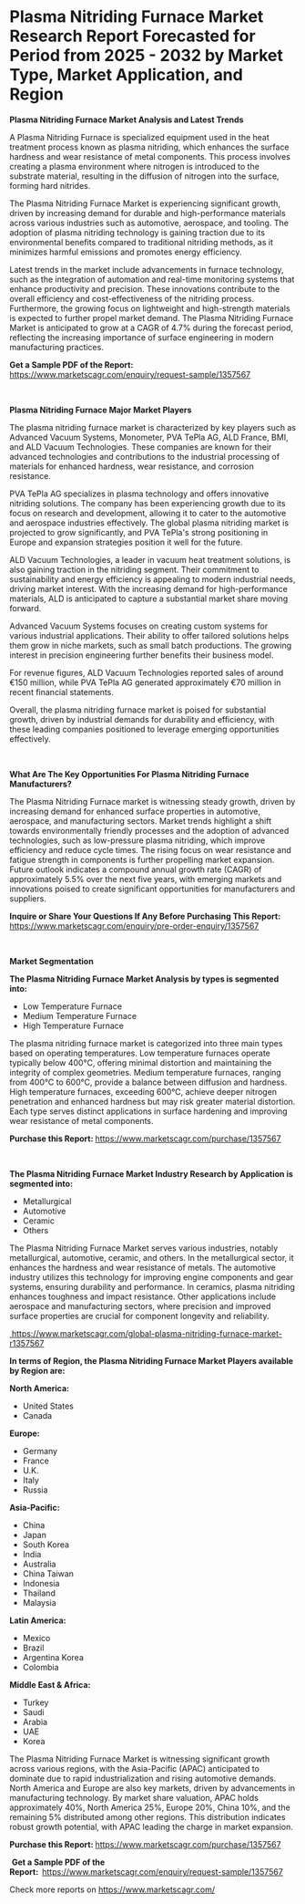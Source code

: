 <p><h1>Plasma Nitriding Furnace Market Research Report Forecasted for Period from 2025 -  2032 by Market Type, Market Application, and Region</h1></p><p><strong>Plasma Nitriding Furnace Market Analysis and Latest Trends</strong></p>
<p><p>A Plasma Nitriding Furnace is specialized equipment used in the heat treatment process known as plasma nitriding, which enhances the surface hardness and wear resistance of metal components. This process involves creating a plasma environment where nitrogen is introduced to the substrate material, resulting in the diffusion of nitrogen into the surface, forming hard nitrides. </p><p>The Plasma Nitriding Furnace Market is experiencing significant growth, driven by increasing demand for durable and high-performance materials across various industries such as automotive, aerospace, and tooling. The adoption of plasma nitriding technology is gaining traction due to its environmental benefits compared to traditional nitriding methods, as it minimizes harmful emissions and promotes energy efficiency. </p><p>Latest trends in the market include advancements in furnace technology, such as the integration of automation and real-time monitoring systems that enhance productivity and precision. These innovations contribute to the overall efficiency and cost-effectiveness of the nitriding process. Furthermore, the growing focus on lightweight and high-strength materials is expected to further propel market demand. The Plasma Nitriding Furnace Market is anticipated to grow at a CAGR of 4.7% during the forecast period, reflecting the increasing importance of surface engineering in modern manufacturing practices.</p></p>
<p><strong>Get a Sample PDF of the Report:&nbsp;</strong> <a href="https://www.marketscagr.com/enquiry/request-sample/1357567?utm_campaign=3249&utm_medium=2&utm_source=Github&utm_content=ia&utm_term=08042025&utm_id=plasma-nitriding-furnace">https://www.marketscagr.com/enquiry/request-sample/1357567</a></p>
<p>&nbsp;</p>
<p><strong>Plasma Nitriding Furnace Major Market Players</strong></p>
<p><p>The plasma nitriding furnace market is characterized by key players such as Advanced Vacuum Systems, Monometer, PVA TePla AG, ALD France, BMI, and ALD Vacuum Technologies. These companies are known for their advanced technologies and contributions to the industrial processing of materials for enhanced hardness, wear resistance, and corrosion resistance.</p><p>PVA TePla AG specializes in plasma technology and offers innovative nitriding solutions. The company has been experiencing growth due to its focus on research and development, allowing it to cater to the automotive and aerospace industries effectively. The global plasma nitriding market is projected to grow significantly, and PVA TePla's strong positioning in Europe and expansion strategies position it well for the future.</p><p>ALD Vacuum Technologies, a leader in vacuum heat treatment solutions, is also gaining traction in the nitriding segment. Their commitment to sustainability and energy efficiency is appealing to modern industrial needs, driving market interest. With the increasing demand for high-performance materials, ALD is anticipated to capture a substantial market share moving forward.</p><p>Advanced Vacuum Systems focuses on creating custom systems for various industrial applications. Their ability to offer tailored solutions helps them grow in niche markets, such as small batch productions. The growing interest in precision engineering further benefits their business model.</p><p>For revenue figures, ALD Vacuum Technologies reported sales of around €150 million, while PVA TePla AG generated approximately €70 million in recent financial statements. </p><p>Overall, the plasma nitriding furnace market is poised for substantial growth, driven by industrial demands for durability and efficiency, with these leading companies positioned to leverage emerging opportunities effectively.</p></p>
<p>&nbsp;</p>
<p><strong>What Are The Key Opportunities For Plasma Nitriding Furnace Manufacturers?</strong></p>
<p><p>The Plasma Nitriding Furnace market is witnessing steady growth, driven by increasing demand for enhanced surface properties in automotive, aerospace, and manufacturing sectors. Market trends highlight a shift towards environmentally friendly processes and the adoption of advanced technologies, such as low-pressure plasma nitriding, which improve efficiency and reduce cycle times. The rising focus on wear resistance and fatigue strength in components is further propelling market expansion. Future outlook indicates a compound annual growth rate (CAGR) of approximately 5.5% over the next five years, with emerging markets and innovations poised to create significant opportunities for manufacturers and suppliers.</p></p>
<p><strong>Inquire or Share Your Questions If Any Before Purchasing This Report:</strong> <a href="https://www.marketscagr.com/enquiry/pre-order-enquiry/1357567?utm_campaign=3249&utm_medium=2&utm_source=Github&utm_content=ia&utm_term=08042025&utm_id=plasma-nitriding-furnace">https://www.marketscagr.com/enquiry/pre-order-enquiry/1357567</a></p>
<p>&nbsp;</p>
<p><strong>Market Segmentation</strong></p>
<p><strong>The Plasma Nitriding Furnace Market Analysis by types is segmented into:</strong></p>
<p><ul><li>Low Temperature Furnace</li><li>Medium Temperature Furnace</li><li>High Temperature Furnace</li></ul></p>
<p><p>The plasma nitriding furnace market is categorized into three main types based on operating temperatures. Low temperature furnaces operate typically below 400°C, offering minimal distortion and maintaining the integrity of complex geometries. Medium temperature furnaces, ranging from 400°C to 600°C, provide a balance between diffusion and hardness. High temperature furnaces, exceeding 600°C, achieve deeper nitrogen penetration and enhanced hardness but may risk greater material distortion. Each type serves distinct applications in surface hardening and improving wear resistance of metal components.</p></p>
<p><strong>Purchase this Report:&nbsp;</strong><a href="https://www.marketscagr.com/purchase/1357567?utm_campaign=3249&utm_medium=2&utm_source=Github&utm_content=ia&utm_term=08042025&utm_id=plasma-nitriding-furnace">https://www.marketscagr.com/purchase/1357567</a></p>
<p>&nbsp;</p>
<p><strong>The Plasma Nitriding Furnace Market Industry Research by Application is segmented into:</strong></p>
<p><ul><li>Metallurgical</li><li>Automotive</li><li>Ceramic</li><li>Others</li></ul></p>
<p><p>The Plasma Nitriding Furnace Market serves various industries, notably metallurgical, automotive, ceramic, and others. In the metallurgical sector, it enhances the hardness and wear resistance of metals. The automotive industry utilizes this technology for improving engine components and gear systems, ensuring durability and performance. In ceramics, plasma nitriding enhances toughness and impact resistance. Other applications include aerospace and manufacturing sectors, where precision and improved surface properties are crucial for component longevity and reliability.</p></p>
<p><a href="https://www.marketscagr.com/global-plasma-nitriding-furnace-market-r1357567?utm_campaign=3249&utm_medium=2&utm_source=Github&utm_content=ia&utm_term=08042025&utm_id=plasma-nitriding-furnace">&nbsp;https://www.marketscagr.com/global-plasma-nitriding-furnace-market-r1357567</a></p>
<p><strong>In terms of Region, the Plasma Nitriding Furnace Market Players available by Region are:</strong></p>
<p>
    <p> <strong> North America: </strong>
        <ul>
            <li>United States</li>
            <li>Canada</li>
        </ul>
        </p> 
    <p> <strong> Europe: </strong>
        <ul>
            <li>Germany</li>
            <li>France</li>
            <li>U.K.</li>
            <li>Italy</li>
            <li>Russia</li>
        </ul>
        </p> 
    <p> <strong> Asia-Pacific: </strong>
        <ul>
            <li>China</li>
            <li>Japan</li>
            <li>South Korea</li>
            <li>India</li>
            <li>Australia</li>
            <li>China Taiwan</li>
            <li>Indonesia</li>
            <li>Thailand</li>
            <li>Malaysia</li>
        </ul>
        </p> 
    <p> <strong> Latin America: </strong>
        <ul>
            <li>Mexico</li>
            <li>Brazil</li>
            <li>Argentina Korea</li>
            <li>Colombia</li>
        </ul>
        </p> 
    <p> <strong> Middle East & Africa: </strong>
        <ul>
            <li>Turkey</li>
            <li>Saudi</li>
            <li>Arabia</li>
            <li>UAE</li>
            <li>Korea</li>
        </ul>
    </p>
    </p>
<p><p>The Plasma Nitriding Furnace Market is witnessing significant growth across various regions, with the Asia-Pacific (APAC) anticipated to dominate due to rapid industrialization and rising automotive demands. North America and Europe are also key markets, driven by advancements in manufacturing technology. By market share valuation, APAC holds approximately 40%, North America 25%, Europe 20%, China 10%, and the remaining 5% distributed among other regions. This distribution indicates robust growth potential, with APAC leading the charge in market expansion.</p></p>
<p><strong>Purchase this Report: </strong><a href="https://www.marketscagr.com/purchase/1357567?utm_campaign=3249&utm_medium=2&utm_source=Github&utm_content=ia&utm_term=08042025&utm_id=plasma-nitriding-furnace">https://www.marketscagr.com/purchase/1357567</a></p>
<p>&nbsp;<strong>Get a Sample PDF of the Report:&nbsp;&nbsp;</strong><a href="https://www.marketscagr.com/enquiry/request-sample/1357567?utm_campaign=3249&utm_medium=2&utm_source=Github&utm_content=ia&utm_term=08042025&utm_id=plasma-nitriding-furnace">https://www.marketscagr.com/enquiry/request-sample/1357567</a></p>
<p><strong></strong></p>
<p>Check more reports on <a href="https://www.marketscagr.com/?utm_campaign=3249&utm_medium=2&utm_source=Github&utm_content=ia&utm_term=08042025&utm_id=plasma-nitriding-furnace">https://www.marketscagr.com/</a></p>